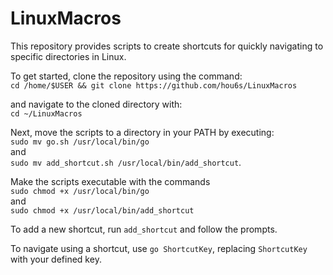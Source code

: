 # LinuxMacros

This repository provides scripts to create shortcuts for quickly navigating to specific directories in Linux.  
  
To get started, clone the repository using the command:  
    `cd /home/$USER && git clone https://github.com/hou6s/LinuxMacros`   
      
and navigate to the cloned directory with:  
    `cd ~/LinuxMacros`  
      
Next, move the scripts to a directory in your PATH by executing:   
    `sudo mv go.sh /usr/local/bin/go`   
and  
    `sudo mv add_shortcut.sh /usr/local/bin/add_shortcut`.   
      
Make the scripts executable with the commands   
    `sudo chmod +x /usr/local/bin/go`  
and  
    `sudo chmod +x /usr/local/bin/add_shortcut`   
      
To add a new shortcut, run `add_shortcut` and follow the prompts.   
  
To navigate using a shortcut, use `go ShortcutKey`, replacing `ShortcutKey` with your defined key.   

